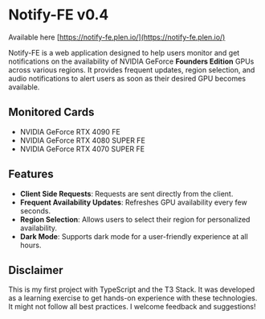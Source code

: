 # Notify-FE v0.4

Available here [https://notify-fe.plen.io/](https://notify-fe.plen.io/)

Notify-FE is a web application designed to help users monitor and get notifications on the availability of NVIDIA GeForce **Founders Edition** GPUs across various regions. It provides frequent updates, region selection, and audio notifications to alert users as soon as their desired GPU becomes available.

## Monitored Cards

- NVIDIA GeForce RTX 4090 FE
- NVIDIA GeForce RTX 4080 SUPER FE
- NVIDIA GeForce RTX 4070 SUPER FE

## Features

- **Client Side Requests**: Requests are sent directly from the client.
- **Frequent Availability Updates**: Refreshes GPU availability every few seconds.
- **Region Selection**: Allows users to select their region for personalized availability.
- **Dark Mode**: Supports dark mode for a user-friendly experience at all hours.

## Disclaimer

This is my first project with TypeScript and the T3 Stack. It was developed as a learning exercise to get hands-on experience with these technologies. It might not follow all best practices. I welcome feedback and suggestions!
